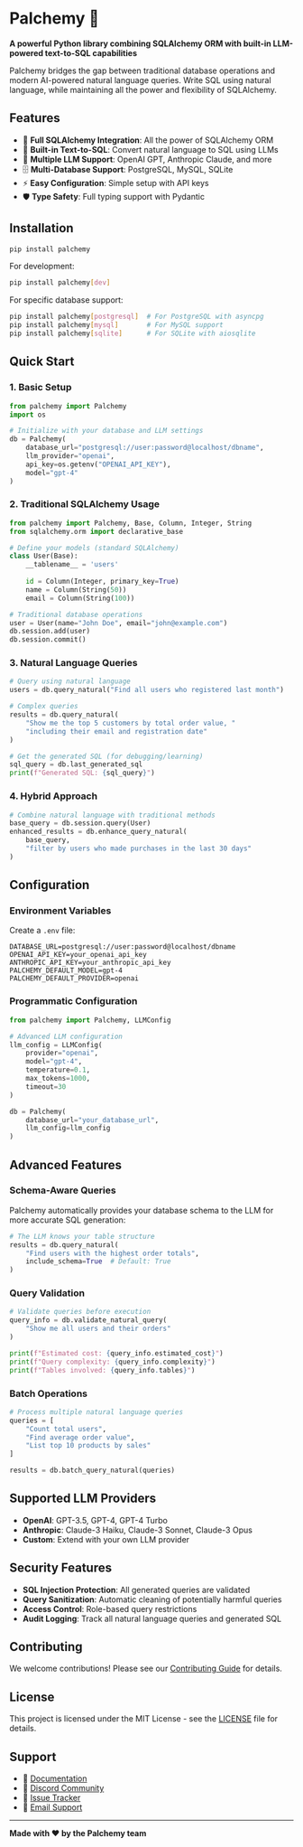 # Palchemy 🧪

**A powerful Python library combining SQLAlchemy ORM with built-in LLM-powered text-to-SQL capabilities**

Palchemy bridges the gap between traditional database operations and modern AI-powered natural language queries. Write SQL using natural language, while maintaining all the power and flexibility of SQLAlchemy.

## Features

- 🔗 **Full SQLAlchemy Integration**: All the power of SQLAlchemy ORM
- 🤖 **Built-in Text-to-SQL**: Convert natural language to SQL using LLMs
- 🔌 **Multiple LLM Support**: OpenAI GPT, Anthropic Claude, and more
- 🗄️ **Multi-Database Support**: PostgreSQL, MySQL, SQLite
- ⚡ **Easy Configuration**: Simple setup with API keys
- 🛡️ **Type Safety**: Full typing support with Pydantic

## Installation

```bash
pip install palchemy
```

For development:
```bash
pip install palchemy[dev]
```

For specific database support:
```bash
pip install palchemy[postgresql]  # For PostgreSQL with asyncpg
pip install palchemy[mysql]       # For MySQL support
pip install palchemy[sqlite]      # For SQLite with aiosqlite
```

## Quick Start

### 1. Basic Setup

```python
from palchemy import Palchemy
import os

# Initialize with your database and LLM settings
db = Palchemy(
    database_url="postgresql://user:password@localhost/dbname",
    llm_provider="openai",
    api_key=os.getenv("OPENAI_API_KEY"),
    model="gpt-4"
)
```

### 2. Traditional SQLAlchemy Usage

```python
from palchemy import Palchemy, Base, Column, Integer, String
from sqlalchemy.orm import declarative_base

# Define your models (standard SQLAlchemy)
class User(Base):
    __tablename__ = 'users'
    
    id = Column(Integer, primary_key=True)
    name = Column(String(50))
    email = Column(String(100))

# Traditional database operations
user = User(name="John Doe", email="john@example.com")
db.session.add(user)
db.session.commit()
```

### 3. Natural Language Queries

```python
# Query using natural language
users = db.query_natural("Find all users who registered last month")

# Complex queries
results = db.query_natural(
    "Show me the top 5 customers by total order value, "
    "including their email and registration date"
)

# Get the generated SQL (for debugging/learning)
sql_query = db.last_generated_sql
print(f"Generated SQL: {sql_query}")
```

### 4. Hybrid Approach

```python
# Combine natural language with traditional methods
base_query = db.session.query(User)
enhanced_results = db.enhance_query_natural(
    base_query,
    "filter by users who made purchases in the last 30 days"
)
```

## Configuration

### Environment Variables

Create a `.env` file:

```env
DATABASE_URL=postgresql://user:password@localhost/dbname
OPENAI_API_KEY=your_openai_api_key
ANTHROPIC_API_KEY=your_anthropic_api_key
PALCHEMY_DEFAULT_MODEL=gpt-4
PALCHEMY_DEFAULT_PROVIDER=openai
```

### Programmatic Configuration

```python
from palchemy import Palchemy, LLMConfig

# Advanced LLM configuration
llm_config = LLMConfig(
    provider="openai",
    model="gpt-4",
    temperature=0.1,
    max_tokens=1000,
    timeout=30
)

db = Palchemy(
    database_url="your_database_url",
    llm_config=llm_config
)
```

## Advanced Features

### Schema-Aware Queries

Palchemy automatically provides your database schema to the LLM for more accurate SQL generation:

```python
# The LLM knows your table structure
results = db.query_natural(
    "Find users with the highest order totals",
    include_schema=True  # Default: True
)
```

### Query Validation

```python
# Validate queries before execution
query_info = db.validate_natural_query(
    "Show me all users and their orders"
)

print(f"Estimated cost: {query_info.estimated_cost}")
print(f"Query complexity: {query_info.complexity}")
print(f"Tables involved: {query_info.tables}")
```

### Batch Operations

```python
# Process multiple natural language queries
queries = [
    "Count total users",
    "Find average order value",
    "List top 10 products by sales"
]

results = db.batch_query_natural(queries)
```

## Supported LLM Providers

- **OpenAI**: GPT-3.5, GPT-4, GPT-4 Turbo
- **Anthropic**: Claude-3 Haiku, Claude-3 Sonnet, Claude-3 Opus
- **Custom**: Extend with your own LLM provider

## Security Features

- **SQL Injection Protection**: All generated queries are validated
- **Query Sanitization**: Automatic cleaning of potentially harmful queries
- **Access Control**: Role-based query restrictions
- **Audit Logging**: Track all natural language queries and generated SQL

## Contributing

We welcome contributions! Please see our [Contributing Guide](CONTRIBUTING.md) for details.

## License

This project is licensed under the MIT License - see the [LICENSE](LICENSE) file for details.

## Support

- 📖 [Documentation](https://palchemy.readthedocs.io)
- 💬 [Discord Community](https://discord.gg/palchemy)
- 🐛 [Issue Tracker](https://github.com/palchemy/palchemy/issues)
- 📧 [Email Support](mailto:support@palchemy.dev)

---

**Made with ❤️ by the Palchemy team** 